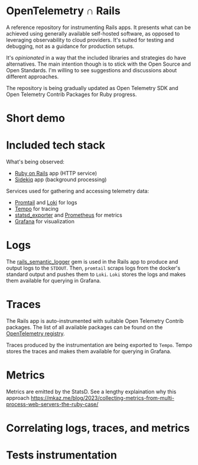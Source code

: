 # OpenTelemetry ∩ Rails

A reference repository for instrumenting Rails apps. It presents what can be achieved using generally available self-hosted software, as opposed to leveraging observability to cloud providers. It's suited for testing and debugging, not as a guidance for production setups.

It's _opinionated_ in a way that the included libraries and strategies do have alternatives. The main intention though is to stick with the Open Source and Open Standards. I'm willing to see suggestions and discussions about different approaches.

The repository is being gradually updated as Open Telemetry SDK and Open Telemetry Contrib Packages for Ruby progress.

# Short demo



# Included tech stack

What's being observed:

- [Ruby on Rails](https://github.com/rails/rails) app (HTTP service)
- [Sidekiq](https://github.com/sidekiq/sidekiq) app (background processing)

Services used for gathering and accessing telemetry data:

- [Promtail](https://grafana.com/docs/loki/latest/send-data/promtail/) and [Loki](https://grafana.com/docs/loki/latest/) for logs
- [Tempo](https://github.com/grafana/tempo) for tracing
- [statsd_exporter](https://github.com/prometheus/statsd_exporter) and [Prometheus](https://github.com/prometheus/prometheus) for metrics
- [Grafana](https://github.com/grafana/grafana) for visualization

# Logs

The [rails_semantic_logger](https://github.com/reidmorrison/rails_semantic_logger) gem is used in the Rails app to produce and output logs to the `STDOUT`. Then, `promtail` scraps logs from the docker's standard output and pushes them to `Loki`. `Loki` stores the logs and makes them available for querying in Grafana.

# Traces

The Rails app is auto-instrumented with suitable Open Telemetry Contrib packages. The list of all available packages can be found on the [OpenTelemetry registry](https://opentelemetry.io/ecosystem/registry/?s=&component=&language=ruby).

Traces produced by the instrumentation are being exported to `Tempo`. Tempo stores the traces and makes them available for querying in Grafana.


# Metrics

Metrics are emitted by the StatsD. See a lengthy explaination why this approach https://mkaz.me/blog/2023/collecting-metrics-from-multi-process-web-servers-the-ruby-case/

# Correlating logs, traces, and metrics

# Tests instrumentation


